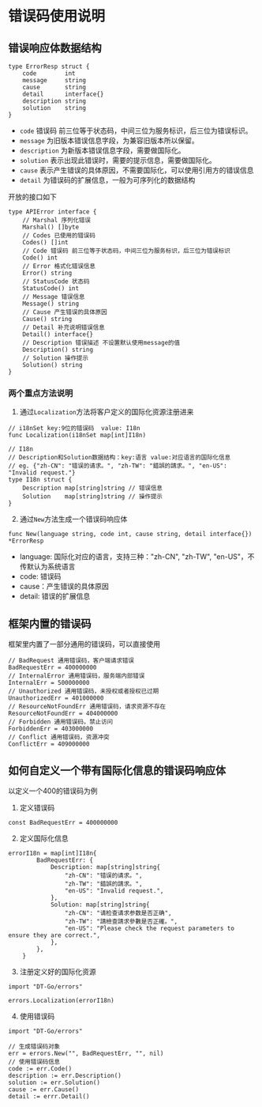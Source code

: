 # 错误码使用说明

## 错误响应体数据结构
``` golang
type ErrorResp struct {
	code        int
	message     string
	cause       string
	detail      interface{}
	description string
	solution    string
}
```
* `code` 错误码 前三位等于状态码，中间三位为服务标识，后三位为错误标识。
* `message` 为旧版本错误信息字段，为兼容旧版本所以保留。
* `description` 为新版本错误信息字段，需要做国际化。
* `solution` 表示出现此错误时，需要的提示信息，需要做国际化。
* `cause` 表示产生错误的具体原因，不需要国际化，可以使用引用方的错误信息
* `detail` 为错误码的扩展信息，一般为可序列化的数据结构

开放的接口如下

``` golang
type APIError interface {
	// Marshal 序列化错误
	Marshal() []byte
	// Codes 已使用的错误码
	Codes() []int
	// Code 错误码 前三位等于状态码，中间三位为服务标识，后三位为错误标识
	Code() int
	// Error 格式化错误信息
	Error() string
	// StatusCode 状态码
	StatusCode() int
	// Message 错误信息
	Message() string
	// Cause 产生错误的具体原因
	Cause() string
	// Detail 补充说明错误信息
	Detail() interface{}
	// Description 错误描述 不设置默认使用message的值
	Description() string
	// Solution 操作提示
	Solution() string
}
```
### 两个重点方法说明
1. 通过`Localization`方法将客户定义的国际化资源注册进来
``` golang
// i18nSet key:9位的错误码  value: I18n
func Localization(i18nSet map[int]I18n)

// I18n
// Description和Solution数据结构：key:语言 value:对应语言的国际化信息
// eg. {"zh-CN": "错误的请求。", "zh-TW": "錯誤的請求。", "en-US": "Invalid request."}
type I18n struct {
	Description map[string]string // 错误信息
	Solution    map[string]string // 操作提示
}
```
2. 通过`New`方法生成一个错误码响应体
```golang
func New(language string, code int, cause string, detail interface{}) *ErrorResp
```
* language: 国际化对应的语言，支持三种："zh-CN", "zh-TW", "en-US"，不传默认为系统语言
* code: 错误码
* cause：产生错误的具体原因
* detail: 错误的扩展信息

## 框架内置的错误码
框架里内置了一部分通用的错误码，可以直接使用
```golang
// BadRequest 通用错误码，客户端请求错误
BadRequestErr = 400000000
// InternalError 通用错误码，服务端内部错误
InternalErr = 500000000
// Unauthorized 通用错误码，未授权或者授权已过期
UnauthorizedErr = 401000000
// ResourceNotFoundErr 通用错误码，请求资源不存在
ResourceNotFoundErr = 404000000
// Forbidden 通用错误码，禁止访问
ForbiddenErr = 403000000
// Conflict 通用错误码，资源冲突
ConflictErr = 409000000
```

## 如何自定义一个带有国际化信息的错误码响应体

以定义一个400的错误码为例

1. 定义错误码
```golang
const BadRequestErr = 400000000
```
2. 定义国际化信息
```golang
errorI18n = map[int]I18n{
		BadRequestErr: {
			Description: map[string]string{
				"zh-CN": "错误的请求。",
				"zh-TW": "錯誤的請求。",
				"en-US": "Invalid request.",
			},
			Solution: map[string]string{
				"zh-CN": "请检查请求参数是否正确",
				"zh-TW": "請檢查請求參數是否正確。",
				"en-US": "Please check the request parameters to ensure they are correct.",
			},
		},
	}
```
3. 注册定义好的国际化资源
```golang
import "DT-Go/errors"

errors.Localization(errorI18n)
```
4. 使用错误码
```golang
import "DT-Go/errors"

// 生成错误码对象
err = errors.New("", BadRequestErr, "", nil)
// 使用错误码信息
code := err.Code()
description := err.Description()
solution := err.Solution()
cause := err.Cause()
detail := errr.Detail()
```